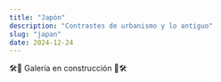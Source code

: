 ```yaml
---
title: "Japón"
description: "Contrastes de urbanismo y lo antiguo"
slug: "japan"
date: 2024-12-24
---
```


🛠️🚧 Galería en construcción 🚧🛠️
